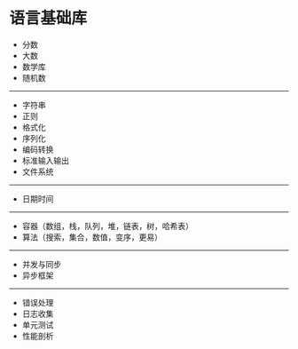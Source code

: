 # 语言基础库

- 分数
- 大数
- 数学库
- 随机数

---

- 字符串
- 正则
- 格式化
- 序列化
- 编码转换
- 标准输入输出
- 文件系统

---

- 日期时间

---

- 容器（数组，栈，队列，堆，链表，树，哈希表）
- 算法（搜索，集合，数值，变序，更易）

---

- 并发与同步
- 异步框架

---

- 错误处理
- 日志收集
- 单元测试
- 性能剖析

